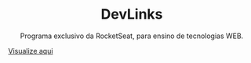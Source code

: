 <h1 align="center">DevLinks</h1>

<p align="center">
    Programa exclusivo da RocketSeat, para ensino de tecnologias WEB.
</p>
<a href="https://brunosts94.github.io/MeuPortifolio/DevLinks/index.html" target="_blank">Visualize aqui</a>